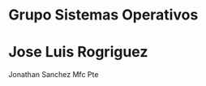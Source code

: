 Grupo Sistemas Operativos
==============

Jose Luis Rogriguez
==============
Jonathan Sanchez Mfc Pte
